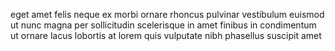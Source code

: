 eget amet felis neque ex morbi ornare rhoncus pulvinar vestibulum euismod ut
nunc magna per sollicitudin scelerisque in amet finibus in condimentum ut
ornare lacus lobortis at lorem quis vulputate nibh phasellus suscipit amet